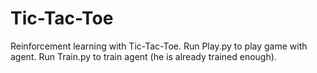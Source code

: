 # Tic-Tac-Toe
Reinforcement learning with Tic-Tac-Toe.
Run Play.py to play game with agent.
Run Train.py to train agent (he is already trained enough).
